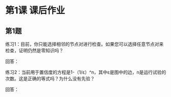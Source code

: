 # 第1课 课后作业

## 第1题 
练习1：目前，你只能选择相邻的节点对进行检查。如果您可以选择任意节点对来检查，证明仍然是零知识吗？

回答：

练习2：当前用于置信度的方程是1-（1/ε）^n，其中ε是图中的边，n是运行试验的次数。这是正确的等式吗？为什么没有先验？

回答：
